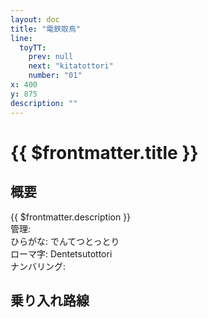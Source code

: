 ```yaml
---
layout: doc
title: "電鉄取鳥"
line:
  toyTT:
    prev: null
    next: "kitatottori"
    number: "01"
x: 400
y: 875
description: ""
---
```


# {{ $frontmatter.title }} <ViewinMap />
<!-- ![駅の写真の説明](駅の写真のURL) -->

## 概要
{{ $frontmatter.description }}  
管理:   
ひらがな: でんてつとっとり  
ローマ字: Dentetsutottori  
ナンバリング: <Numberling />

## 乗り入れ路線
<LineInfo />